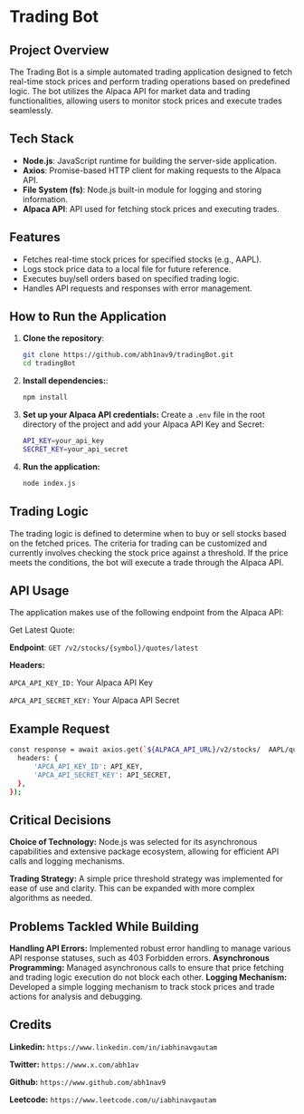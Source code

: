 # Trading Bot

## Project Overview
The Trading Bot is a simple automated trading application designed to fetch real-time stock prices and perform trading operations based on predefined logic. The bot utilizes the Alpaca API for market data and trading functionalities, allowing users to monitor stock prices and execute trades seamlessly.

## Tech Stack
- **Node.js**: JavaScript runtime for building the server-side application.
- **Axios**: Promise-based HTTP client for making requests to the Alpaca API.
- **File System (fs)**: Node.js built-in module for logging and storing information.
- **Alpaca API**: API used for fetching stock prices and executing trades.

## Features
- Fetches real-time stock prices for specified stocks (e.g., AAPL).
- Logs stock price data to a local file for future reference.
- Executes buy/sell orders based on specified trading logic.
- Handles API requests and responses with error management.

## How to Run the Application
1. **Clone the repository**:
   ```bash
   git clone https://github.com/abh1nav9/tradingBot.git
   cd tradingBot
2. **Install dependencies:**:
   ```bash
   npm install
3. **Set up your Alpaca API credentials:** Create a `.env` file in the root directory of the project and add your Alpaca API Key and Secret:
   ```bash
   API_KEY=your_api_key
   SECRET_KEY=your_api_secret
4. **Run the application:**
   ```bash
   node index.js

## Trading Logic
The trading logic is defined to determine when to buy or sell stocks based on the fetched prices. The criteria for trading can be customized and currently involves checking the stock price against a threshold. If the price meets the conditions, the bot will execute a trade through the Alpaca API.

## API Usage
The application makes use of the following endpoint from the Alpaca API:

Get Latest Quote:

**Endpoint**: `GET /v2/stocks/{symbol}/quotes/latest`

**Headers:**

`APCA_API_KEY_ID:` Your Alpaca API Key

`APCA_API_SECRET_KEY:` Your Alpaca API Secret

## Example Request
  ```bash
 const response = await axios.get(`${ALPACA_API_URL}/v2/stocks/  AAPL/quotes/latest`, {
    headers: {
        'APCA_API_KEY_ID': API_KEY,
        'APCA_API_SECRET_KEY': API_SECRET,
    },
  });
```
## Critical Decisions
**Choice of Technology:** Node.js was selected for its asynchronous capabilities and extensive package ecosystem, allowing for efficient API calls and logging mechanisms.

**Trading Strategy:** A simple price threshold strategy was implemented for ease of use and clarity. This can be expanded with more complex algorithms as needed.

## Problems Tackled While Building
**Handling API Errors:** Implemented robust error handling to manage various API response statuses, such as 403 Forbidden errors.
**Asynchronous Programming:** Managed asynchronous calls to ensure that price fetching and trading logic execution do not block each other.
**Logging Mechanism:** Developed a simple logging mechanism to track stock prices and trade actions for analysis and debugging.

## Credits
**Linkedin:** `https://www.linkedin.com/in/iabhinavgautam`

**Twitter:** `https://www.x.com/abh1av`

**Github:** `https://www.github.com/abh1nav9`

**Leetcode:** `https://www.leetcode.com/u/iabhinavgautam`
